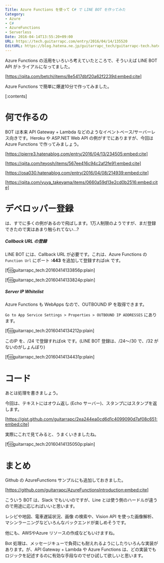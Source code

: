 ```yaml
---
Title: Azure Functions を使って C# で LINE BOT を作ってみた
Category:
- Azure
- C#
- AzureFunctions
- Serverless
Date: 2016-04-14T13:55:20+09:00
URL: https://tech.guitarrapc.com/entry/2016/04/14/135520
EditURL: https://blog.hatena.ne.jp/guitarrapc_tech/guitarrapc-tech.hatenablog.com/atom/entry/10328537792371113740
---
```


Azure Functions の活用をいろいろ考えていたところで、そういえば LINE BOT API がトライアルになってました。

[https://qiita.com/betchi/items/8e5417dbf20a62f2239d:embed:cite]

Azure Functions で簡単に爆速10分で作ってみました。

[:contents]

# 何で作るの

BOT は本来 API Gateway + Lambda などのようなイベントベース/サーバーレス向きです。Heroku や ASP.NET Web API の例がすでにありますが、今回はAzure Functions で作ってみましょう。

[https://pierre3.hatenablog.com/entry/2016/04/13/234505:embed:cite]

[https://qiita.com/teyosh/items/567ee416c94c2af2fe91:embed:cite]

[https://osa030.hatenablog.com/entry/2016/04/08/214939:embed:cite]

[https://qiita.com/yuya_takeyama/items/0660a59d13e2cd0b2516:embed:cite]

# デベロッパー登録

は、すでに多くの例があるので飛ばします。1万人制限のようですが、まだ登録できたので実はあまり触られてない...?

##### Callback URL の登録

LINE BOT には、Callback URL が必要です。これは、Azure Functions の`Function Url` にポート **:443** を追加して登録すればok です。

[f:id:guitarrapc_tech:20160414133856p:plain]

[f:id:guitarrapc_tech:20160414133824p:plain]

##### Server IP Whitelist

Azure Functions も WebApps なので、OUTBOUND IP を取得できます。

`Go to App Service Settings > Properties > OUTBOUND IP ADDRESSES` にあります。

[f:id:guitarrapc_tech:20160414134212p:plain]

このIP を、/24 で登録すればok です。(LINE BOT 登録は、/24～/30 で、/32 がないのがしょんぼり)

[f:id:guitarrapc_tech:20160414134431p:plain]

# コード

あとは処理を書きましょう。

今回は、テキストにはオウム返し (Echo サーバー)、スタンプにはスタンプを返します。

[https://gist.github.com/guitarrapc/2ea244ea0cd6d1c4099090d7af08c651:embed:cite]

実際にこれで見てみると、うまくいきましたね。

[f:id:guitarrapc_tech:20160414135050p:plain]

# まとめ

Github の AzureFunctions サンプルにも追加しておきました。

[https://github.com/guitarrapc/AzureFunctionsIntroduction:embed:cite]

こういう BOT は、Slack でもいいのですが、Line とは使う側のハードルが違うので用途に応じればいいと思います。

レシピや地図、電車遅延状況、画像 の検索や、Vision API を使った画像解析、マシンラーニングなどいろんなバックエンドが楽しめそうです。

他にも、AWSやAzure リソースの作成などもいけますね。

Bot 処理は、メッセージキューで負荷にも耐えれるようにしたりいろんな実装があります。が、API Gateway + Lambda や Azure Functions は、どの実装でもロジックを記述するのに有効な手段なのでぜひ試して欲しいと思います。
